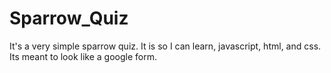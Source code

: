 # Sparrow_Quiz
It's a very simple sparrow quiz.
It is so I can learn, javascript, html, and css.
Its meant to look like a google form.
